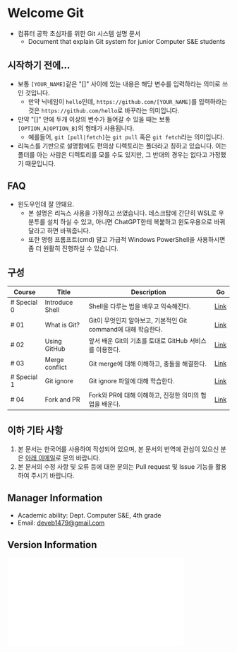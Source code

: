 # Welcome Git

- 컴퓨터 공학 초심자를 위한 Git 시스템 설명 문서
  - Document that explain Git system for junior Computer S&amp;E students

## 시작하기 전에...

- 보통 `[YOUR_NAME]`같은 "[]" 사이에 있는 내용은 해당 변수를 입력하라는 의미로 쓰인 것입니다.
  - 만약 닉네임이 `hello`인데, `https://github.com/[YOUR_NAME]`를 입력하라는 것은 `https://github.com/hello`로 바꾸라는 의미입니다.
- 만약 "[]" 안에 두개 이상의 변수가 들어갈 수 있을 때는 보통 `[OPTION_A|OPTION_B]`의 형태가 사용됩니다.
  - 예를들어, `git [pull|fetch]`는 `git pull` 혹은 `git fetch`라는 의미입니다.
- 리눅스를 기반으로 설명함에도 편의상 디렉토리는 폴더라고 칭하고 있습니다. 이는 폴더를 아는 사람은 디렉토리를 모를 수도 있지만, 그 반대의 경우는 없다고 가정했기 때문입니다.

## FAQ

- 윈도우인데 잘 안돼요.
  - 본 설명은 리눅스 사용을 가정하고 쓰였습니다. 데스크탑에 간단히 WSL로 우분투를 설치 하실 수 있고, 아니면 ChatGPT한테 복붙하고 윈도우용으로 바꿔달라고 하면 바꿔줍니다.
  - 또한 명령 프롬프트(cmd) 말고 가급적 Windows PowerShell을 사용하시면 좀 더 원활히 진행하실 수 있습니다.

## 구성

|Course|Title|Description|Go|
|------|-----|-----------|--|
|# Special 0|Introduce Shell|Shell을 다루는 법을 배우고 익숙해진다.|[Link](./S0/READMD.md)
|# 01|What is Git?|Git이 무엇인지 알아보고, 기본적인 Git command에 대해 학습한다.|[Link](./C01/README.md)|
|# 02|Using GitHub|앞서 배운 Git의 기초를 토대로 GitHub 서비스를 이용한다.|[Link](./C02/README.md)|
|# 03|Merge conflict|Git merge에 대해 이해하고, 충돌을 해결한다.|[Link](./C03/README.md)|
|# Special 1|Git ignore|Git ignore 파일에 대해 학습한다.|[Link](./S1/READMD.md)
|# 04|Fork and PR|Fork와 PR에 대해 이해하고, 진정한 의미의 협업을 배운다.|[Link](./C04/README.md)|

## 이하 기타 사항

1. 본 문서는 한국어를 사용하여 작성되어 있으며, 본 문서의 번역에 관심이 있으신 분은 [아래 이메일](mailto:deveb1479@gmail.com)로 문의 바랍니다.
2. 본 문서의 수정 사항 및 오류 등에 대한 문의는 Pull request 및 Issue 기능을 활용하여 주시기 바랍니다.

## Manager Information

- Academic ability: Dept. Computer S&E, 4th grade
- Email: deveb1479@gmail.com

## Version Information

![](./version.svg)
